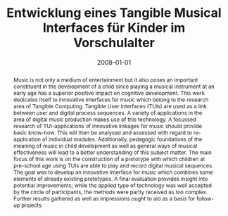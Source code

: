 ---
abstract: Music is not only a medium of entertainment but it also poses an important
  constituent in the development of a child since playing a musical instrument at
  an early age has a superior positive impact on cognitive development. This work
  dedicates itself to innovative Interfaces for music which belong to the research
  area of Tangible Computing. Tangible User Interfaces (TUIs) are used as a link between
  user and digital process sequences. A variety of applications in the area of digital
  music production makes use of this technology. A focussed research of TUI-applications
  of innovative linkages for music should provide basic know-how. This will then be
  analysed and assessed with regard to re-application of individual modules. Additionally,
  pedagogic foundations of the meaning of music in child development as well as general
  ways of musical effectiveness will lead to a better understanding of this subject
  matter. The main focus of this work is on the construction of a prototype with which
  children at pre-school age using TUIs are able to play and record digital musical
  sequences. The goal was to develop an innovative Interface for music which combines
  some elements of already existing prototypes. A final evaluation provides insight
  into potential improvements; while the applied type of technology was well accepted
  by the circle of participants, the methods were partly received as too complex.
  Further results gathered as well as impressions ought to aid as a basis for follow-up
  projects.
authors:
- Manfred Sturmlechner
date: '2008-01-01'
featured: false
links:
- name: Publik
  url: https://publik.tuwien.ac.at/showentry.php?ID=172128&lang=2
publication_types:
- '7'
publishDate: '2008-01-01'
title: Entwicklung eines Tangible Musical Interfaces für Kinder im Vorschulalter
url_pdf: ''
---
